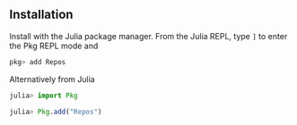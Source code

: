 ## Installation

Install with the Julia package manager.
From the Julia REPL, type `]` to enter the Pkg REPL mode and

```julia
pkg> add Repos
```

Alternatively from Julia

```julia
julia> import Pkg

julia> Pkg.add("Repos")
```

